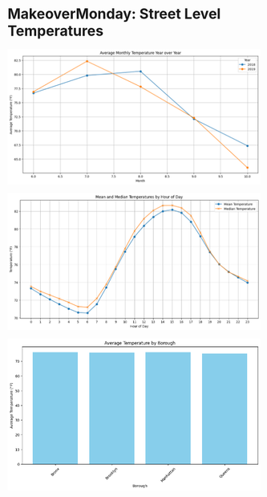 # MakeoverMonday: Street Level Temperatures

![](https://github.com/monacosc1/makeover-monday/blob/master/2023/W39/output/yearly_changes.png)

![](https://github.com/monacosc1/makeover-monday/blob/master/2023/W39/output/hourly_changes.png)

![](https://github.com/monacosc1/makeover-monday/blob/master/2023/W39/output/comparison_avg_temperatures.png)
